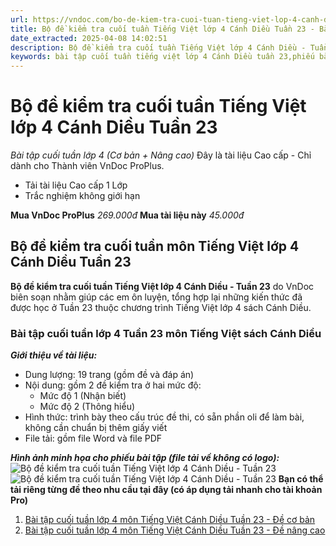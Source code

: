 ```yaml
---
url: https://vndoc.com/bo-de-kiem-tra-cuoi-tuan-tieng-viet-lop-4-canh-dieu-tuan-23-326566
title: Bộ đề kiểm tra cuối tuần Tiếng Việt lớp 4 Cánh Diều Tuần 23 - Bài tập cuối tuần lớp 4 (Cơ bản + Nâng cao) - VnDoc.com
date_extracted: 2025-04-08 14:02:51
description: Bộ đề kiểm tra cuối tuần Tiếng Việt lớp 4 Cánh Diều - Tuần 23 với 2 mức độ (nhận biết - thông hiểu) được VnDoc biên soạn nhằm giúp các em học sinh tham khảo, luyện tập kiến thức môn Tiếng Việt 4.
keywords: bài tập cuối tuần tiếng việt lớp 4 Cánh Diều tuần 23,phiếu bài tập tiếng việt lớp 4 tuần 23,đề kiểm tra cuối tuần Tiếng Việt lớp 4 Cánh Diều,Phiếu bài tập cuối tuần lớp 4 môn Tiếng Việt,Đề kiểm tra cuối tuần môn Tiếng Việt lớp 4 Tuần 23,Đề kiểm tra cuối tuần môn Tiếng Việt lớp 4,giải bài tập tiếng việt lớp 4,bài tập tiếng việt lớp 4,giải tiếng việt lớp 4,bài tập cuối tuần lớp 4,bài tập cuối tuần lớp 4 chân trời,phiếu bài tập cuối tuần lớp 4
---
```


# Bộ đề kiểm tra cuối tuần Tiếng Việt lớp 4 Cánh Diều Tuần 23
 _Bài tập cuối tuần lớp 4 \(Cơ bản + Nâng cao\)_
Đây là tài liệu Cao cấp - Chỉ dành cho Thành viên VnDoc ProPlus.
  * Tải tài liệu Cao cấp 1 Lớp
  * Trắc nghiệm không giới hạn

**Mua VnDoc ProPlus** _269.000đ_ **Mua tài liệu này** _45.000đ_
## **Bộ đề kiểm tra cuối tuần môn Tiếng Việt lớp 4 Cánh Diều Tuần 23**
**Bộ đề kiểm tra cuối tuần Tiếng Việt lớp 4 Cánh Diều - Tuần 23** do VnDoc biên soạn nhằm giúp các em ôn luyện, tổng hợp lại những kiến thức đã được học ở Tuần 23 thuộc chương trình Tiếng Việt lớp 4 sách Cánh Diều.
### **Bài tập cuối tuần lớp 4 Tuần 23 môn Tiếng Việt sách Cánh Diều**
 _**Giới thiệu về tài liệu:**_
  * Dung lượng: 19 trang \(gồm đề và đáp án\)
  * Nội dung: gồm 2 đề kiểm tra ở hai mức độ:
    * Mức độ 1 \(Nhận biết\)
    * Mức độ 2 \(Thông hiểu\)
  * Hình thức: trình bày theo cấu trúc đề thi, có sẵn phần oli để làm bài, không cần chuẩn bị thêm giấy viết
  * File tải: gồm file Word và file PDF

 _**Hình ảnh minh họa cho phiếu bài tập \(file tải về không có logo\):**_
![Bộ đề kiểm tra cuối tuần Tiếng Việt lớp 4 Cánh Diều - Tuần 23](https://i.vdoc.vn/data/image/2024/02/19/bai-tap-cuoi-tuan-tieng-viet-lop-4-canh-dieu-tuan-23-h1.jpg)![Bộ đề kiểm tra cuối tuần Tiếng Việt lớp 4 Cánh Diều - Tuần 23](https://i.vdoc.vn/data/image/2024/02/19/bai-tap-cuoi-tuan-tieng-viet-lop-4-canh-dieu-tuan-23-h2.jpg)
**Bạn có thể tải riêng từng đề theo nhu cầu tại đây \(có áp dụng tải nhanh cho tài khoản Pro\)**
  1. [Bài tập cuối tuần lớp 4 môn Tiếng Việt Cánh Diều Tuần 23 - Đề cơ bản](<https://vndoc.com/bai-tap-cuoi-tuan-tieng-viet-lop-4-canh-dieu-tuan-23-315472>)
  2. [Bài tập cuối tuần lớp 4 môn Tiếng Việt Cánh Diều Tuần 23 - Đề nâng cao](<https://vndoc.com/bai-tap-cuoi-tuan-tieng-viet-lop-4-canh-dieu-tuan-23-nang-cao-326564>)

